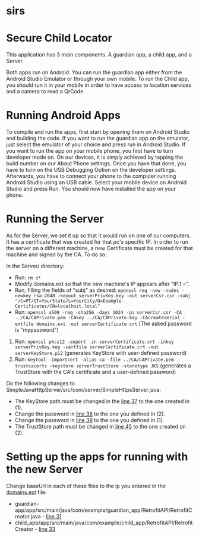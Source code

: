 # sirs
# Secure Child Locator
This application has 3 main components. A guardian app, a child app, and a Server.

Both apps run on Android. You can run the guardian app either from the Android Studio Emulator or through your own mobile. To run the Child app, you should run it in your mobile in order to have access to location services and a camera to read a QrCode.

# Running Android Apps

To compile and run the apps, first start by opening them on Android Studio and building the code.
If you want to run the guardian app on the emulator, just select the emulator of your choice and press run in Android Studio.
If you want to run the app on your mobile phone, you first have to turn developer mode on. On our devices, it is simply achieved by tapping the build number on our About Phone settings. Once you have that done, you have to turn on the USB Debugging Option on the developer settings. Afterwards, you have to connect your phone to the computer running Android Studio using an USB cable. Select your mobile device on Android Studio and press Run. You should now have installed the app on your phone.

# Running the Server

As for the Server, we set it up so that it would run on one of our computers. It has a certificate that was created for that pc's specific IP.
In order to run the server on a different machine, a new Certificate must be created for that machine and signed by the CA. To do so:

In the Server/ directory:
* Run: ```rm s*```
* Modify domains.ext so that the new machine's IP appears after "IP.1 =".
* Run, filling the fields of "subj" as desired: ```openssl req -new -nodes -newkey rsa:2048 -keyout serverPrivKey.key -out serverCsr.csr -subj "/C=PT/ST=YourState/L=YourCity/O=Example-Certificates/CN=localhost.local"```
* Run: ```openssl x509 -req -sha256 -days 1024 -in serverCsr.csr -CA ../CA/CAPrivate.pem -CAkey ../CA/CAPrivate.key -CAcreateserial -extfile domains.ext -out serverCertificate.crt``` (The asked password is "mypassword")
1. Run: ```openssl pkcs12 -export -in serverCertificate.crt -inkey serverPrivKey.key -certfile serverCertificate.crt -out serverKeyStore.p12``` (generates KeyStore with user-defined password)
2. Run: ```keytool -importcert -alias ca -file ../CA/CAPrivate.pem -trustcacerts -keystore serverTrustStore -storetype JKS``` (generates a TrustStore with the CA's certificate and a user-defined password)

Do the following changes to SimpleJavaHttpServer/src/com/server/SimpleHttpsServer.java:

* The KeyStore path must be changed in the [line 37][1] to the one created in (1).
* Change the password in [line 38][2] to the one you defined in (2).
* Change the password in [line 39][3] to the one you defined in (1).
* The TrustStore path must be changed in [line 45][4] to the one created on (2).

# Setting up the apps for running with the new Server

Change baseUrl in each of these files to the ip you entered in the [domains.ext][5] file:

* guardian-app/app/src/main/java/com/example/guardian_app/RetrofitAPI/RetrofitCreator.java - [line 31][6]
* child_app/app/src/main/java/com/example/child_app/RetrofitAPI/RetrofitCreator - [line 33][7]

[1]:https://github.com/joaojtmarques/sirs/blob/2ee2ac9b544c6aa2c276c7c978ff3ff8f5679a50/SimpleJavaHttpServer/src/com/server/SimpleHttpsServer.java#L37
[2]:https://github.com/joaojtmarques/sirs/blob/2ee2ac9b544c6aa2c276c7c978ff3ff8f5679a50/SimpleJavaHttpServer/src/com/server/SimpleHttpsServer.java#L38
[3]:https://github.com/joaojtmarques/sirs/blob/2ee2ac9b544c6aa2c276c7c978ff3ff8f5679a50/SimpleJavaHttpServer/src/com/server/SimpleHttpsServer.java#L39
[4]:https://github.com/joaojtmarques/sirs/blob/2ee2ac9b544c6aa2c276c7c978ff3ff8f5679a50/SimpleJavaHttpServer/src/com/server/SimpleHttpsServer.java#L45
[5]:https://github.com/joaojtmarques/sirs/blob/main/Server/domains.ext
[6]:https://github.com/joaojtmarques/sirs/blob/2ee2ac9b544c6aa2c276c7c978ff3ff8f5679a50/guardian-app/app/src/main/java/com/example/guardian_app/RetrofitAPI/RetrofitCreator.java#L31
[7]:https://github.com/joaojtmarques/sirs/blob/2ee2ac9b544c6aa2c276c7c978ff3ff8f5679a50/child_app/app/src/main/java/com/example/child_app/RetrofitAPI/RetrofitCreator.java#L33
